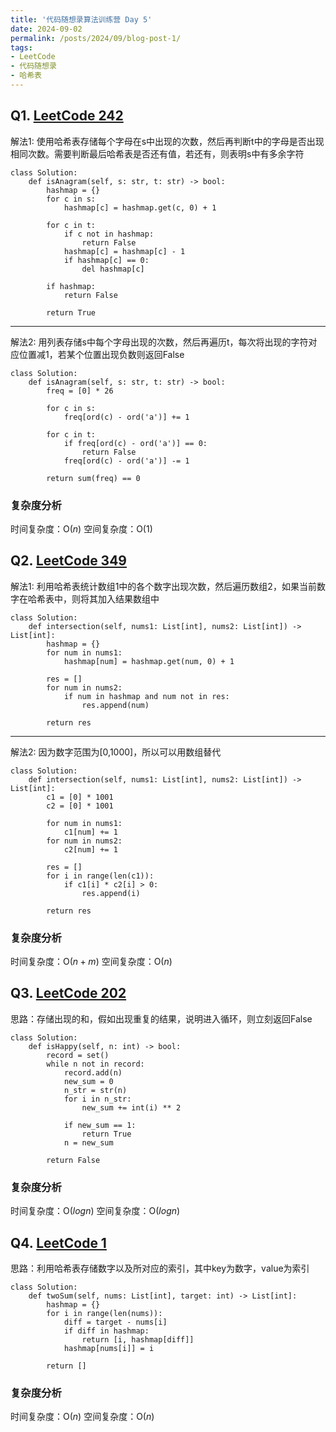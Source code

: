 ```yaml
---
title: '代码随想录算法训练营 Day 5'
date: 2024-09-02
permalink: /posts/2024/09/blog-post-1/
tags:
- LeetCode
- 代码随想录
- 哈希表
---
```


## Q1. [LeetCode 242](https://leetcode.com/problems/valid-anagram/)

解法1: 使用哈希表存储每个字母在s中出现的次数，然后再判断t中的字母是否出现相同次数。需要判断最后哈希表是否还有值，若还有，则表明s中有多余字符

```
class Solution:
    def isAnagram(self, s: str, t: str) -> bool:
        hashmap = {}
        for c in s:
            hashmap[c] = hashmap.get(c, 0) + 1
        
        for c in t:
            if c not in hashmap:
                return False
            hashmap[c] = hashmap[c] - 1
            if hashmap[c] == 0:
                del hashmap[c]
        
        if hashmap:
            return False
        
        return True
```

---

解法2: 用列表存储s中每个字母出现的次数，然后再遍历t，每次将出现的字符对应位置减1，若某个位置出现负数则返回False

```
class Solution:
    def isAnagram(self, s: str, t: str) -> bool:
        freq = [0] * 26

        for c in s:
            freq[ord(c) - ord('a')] += 1
        
        for c in t:
            if freq[ord(c) - ord('a')] == 0:
                return False
            freq[ord(c) - ord('a')] -= 1
        
        return sum(freq) == 0
```

### 复杂度分析

时间复杂度：O($n$)
空间复杂度：O(1)

## Q2. [LeetCode 349](https://leetcode.com/problems/intersection-of-two-arrays/)

解法1: 利用哈希表统计数组1中的各个数字出现次数，然后遍历数组2，如果当前数字在哈希表中，则将其加入结果数组中

```
class Solution:
    def intersection(self, nums1: List[int], nums2: List[int]) -> List[int]:
        hashmap = {}
        for num in nums1:
            hashmap[num] = hashmap.get(num, 0) + 1
        
        res = []
        for num in nums2:
            if num in hashmap and num not in res:
                res.append(num)
        
        return res
```

---

解法2: 因为数字范围为\[0,1000\]，所以可以用数组替代

```
class Solution:
    def intersection(self, nums1: List[int], nums2: List[int]) -> List[int]:
        c1 = [0] * 1001
        c2 = [0] * 1001

        for num in nums1:
            c1[num] += 1
        for num in nums2:
            c2[num] += 1

        res = []
        for i in range(len(c1)):
            if c1[i] * c2[i] > 0:
                res.append(i)
        
        return res
```

### 复杂度分析

时间复杂度：O($n+m$)
空间复杂度：O($n$)

## Q3. [LeetCode 202](https://leetcode.com/problems/happy-number/)

思路：存储出现的和，假如出现重复的结果，说明进入循环，则立刻返回False

```
class Solution:
    def isHappy(self, n: int) -> bool:
        record = set()
        while n not in record:
            record.add(n)
            new_sum = 0
            n_str = str(n)
            for i in n_str:
                new_sum += int(i) ** 2
            
            if new_sum == 1:
                return True
            n = new_sum
        
        return False
```

### 复杂度分析

时间复杂度：O($logn$)
空间复杂度：O($logn$)

## Q4. [LeetCode 1](https://leetcode.com/problems/two-sum/)

思路：利用哈希表存储数字以及所对应的索引，其中key为数字，value为索引

```
class Solution:
    def twoSum(self, nums: List[int], target: int) -> List[int]:
        hashmap = {}
        for i in range(len(nums)):
            diff = target - nums[i]
            if diff in hashmap:
                return [i, hashmap[diff]]
            hashmap[nums[i]] = i
        
        return []
```

### 复杂度分析

时间复杂度：O($n$)
空间复杂度：O($n$)
